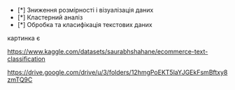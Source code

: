 - [*] Зниження розмірності і візуалізація даних
- [*] Кластерний аналіз
- [*] Обробка та класифікація текстових даних

картинка є

https://www.kaggle.com/datasets/saurabhshahane/ecommerce-text-classification

https://drive.google.com/drive/u/3/folders/12hmgPoEKT5laYJGEkFsmBftxy8zmTQ9C